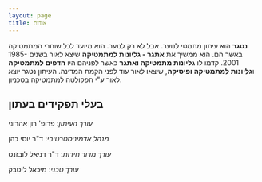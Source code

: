 ```yaml
---
layout: page
title: אודות
---
```

**נטגר** הוא עיתון מתמטי לנוער. אבל לא רק לנוער. הוא מיועד לכל שוחרי המתמטיקה באשר הם. הוא ממשיך את **אתגר - גליונות למתמטיקה** שיצא לאור בשנים 1985-2001.  קדמו לו **גליונות מתמטיקה ואתגר** כאשר לפניהם היו **הדפים למתמטיקה** ו**גליונות למתמטיקה ופיסיקה**, שיצאו לאור עוד לפני הקמת המדינה. העיתון נטגר יוצא לאור ע"י הפקולטה למתמטיקה בטכניון.

## בעלי תפקידים בעתון

*עורך העיתון*: פרופ' רון אהרוני

*מנהל אדמיניסטרטיבי*: ד"ר יוסי כהן

*עורך מדור חידות*: ד"ר דניאל לובזנס

*עורך טכני*: מיכאל ליטבק